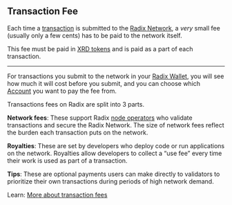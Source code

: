 ## Transaction Fee

Each time a [transaction](?glossaryAnchor=transactions) is submitted to the [Radix Network](?glossaryAnchor=radixnetwork), a _very_ small fee (usually only a few cents) has to be paid to the network itself.

This fee must be paid in [XRD tokens](?glossaryAnchor=xrd) and is paid as a part of each transaction.

---

For transactions you submit to the network in your [Radix Wallet](?glossaryAnchor=radixwallet), you will see how much it will cost before you submit, and you can choose which [Account](?glossaryAnchor=accounts) you want to pay the fee from.

Transactions fees on Radix are split into 3 parts.

**Network fees**: These support Radix [node operators](?glossaryAnchor=validators) who validate transactions and secure the Radix Network. The size of network fees reflect the burden each transaction puts on the network.

**Royalties**: These are set by developers who deploy code or run applications on the network. Royalties allow developers to collect a “use fee” every time their work is used as part of a transaction.

**Tips**: These are optional payments users can make directly to validators to prioritize their own transactions during periods of high network demand. 


Learn: [More about transaction fees](https://learn.radixdlt.com/article/how-do-transaction-fees-work-on-radix)
